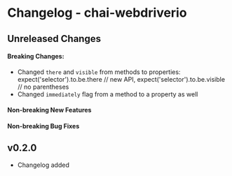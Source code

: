 # Changelog - chai-webdriverio

## Unreleased Changes
#### Breaking Changes:
- Changed `there` and `visible` from methods to properties:
      expect('selector').to.be.there   // new API,
      expect('selector').to.be.visible // no parentheses
- Changed `immediately` flag from a method to a property as well

#### Non-breaking New Features

#### Non-breaking Bug Fixes

## v0.2.0
- Changelog added
